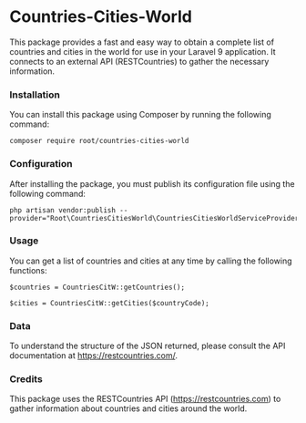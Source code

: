 # Countries-Cities-World

This package provides a fast and easy way to obtain a complete list of countries and cities in the world for use in your Laravel 9 application. It connects to an external API (RESTCountries) to gather the necessary information.

### Installation
You can install this package using Composer by running the following command:
```console
composer require root/countries-cities-world
```

### Configuration
After installing the package, you must publish its configuration file using the following command:
```console
php artisan vendor:publish --provider="Root\CountriesCitiesWorld\CountriesCitiesWorldServiceProvider"
```
### Usage
You can get a list of countries and cities at any time by calling the following functions:
```console
$countries = CountriesCitW::getCountries();

$cities = CountriesCitW::getCities($countryCode);
```

### Data
To understand the structure of the JSON returned, please consult the API documentation at https://restcountries.com/.

### Credits
This package uses the RESTCountries API (https://restcountries.com) to gather information about countries and cities around the world.